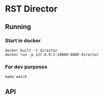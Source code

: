 # RST Director

## Running

### Start in docker

```
docker built -t director
docker run -p 127.0.0.1:10000:8080 director
```

### For dev purposes 

```
make watch
```

## API

